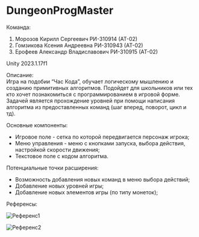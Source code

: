 # DungeonProgMaster
Команда:
1. Морозов Кирилл Сергеевич РИ-310914 (АТ-02)
2. Гомзикова Ксения Андреевна РИ-310943 (АТ-02)
3. Ерофеев Александр Владиславович РИ-310915 (АТ-02)

Unity 2023.1.17f1

Описание:  
Игра на подобии “Час Кода”, обучает логическому мышлению и созданию примитивных алгоритмов. Подойдет для школьников или тех кто хочет познакомиться с программированием в игровой форме. 
Задачей является прохождение уровней при помощи написания алгоритма из предоставленных команд (шаг вперед, поворот, цикл и тд).

Основные компоненты: 
- Игровое поле - сетка по которой передвигается персонаж игрока;
- Меню управления - меню с кнопками запуска, выбора действия, настройкой скорости движения;
- Текстовое поле с кодом алгоритма.

Потенциальные точки расширения:
- Возможность добавления новых команд в меню выбора действий;
- Добавление новых уровней игры;
- Добавление новых элементов игры (по типу монеток);

Референсы:

<image src="Files/reference1.png" alt="Референс1"> </image>

<image src="Files/reference2.png" alt="Референс2"> </image>

